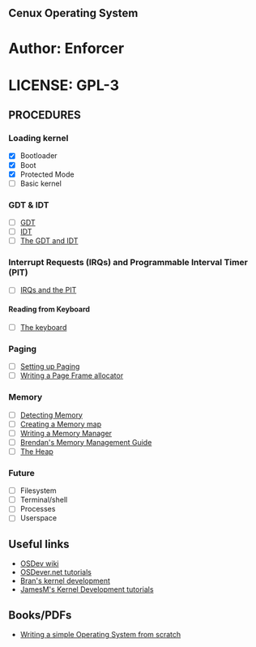## Cenux Operating System
# Author: Enforcer
# LICENSE: GPL-3

## PROCEDURES
### Loading kernel
- [x] Bootloader
- [x] Boot
- [x] Protected Mode
- [ ] Basic kernel

### GDT & IDT
- [ ] [GDT](https://wiki.osdev.org/GDT_Tutorial)
- [ ] [IDT](https://wiki.osdev.org/Interrupt_Descriptor_Table)
- [ ] [The GDT and IDT](https://web.archive.org/web/20160326064709/http://jamesmolloy.co.uk/tutorial_html/4.-The%20GDT%20and%20IDT.html)

### Interrupt Requests (IRQs) and Programmable Interval Timer (PIT)
- [ ] [IRQs and the PIT](https://web.archive.org/web/20160326061932/http://jamesmolloy.co.uk/tutorial_html/5.-IRQs%20and%20the%20PIT.html)

#### Reading from Keyboard
- [ ] [The keyboard](http://www.osdever.net/bkerndev/Docs/keyboard.htm)

### Paging
- [ ] [Setting up Paging](https://wiki.osdev.org/Setting_Up_Paging)
- [ ] [Writing a Page Frame allocator](https://wiki.osdev.org/Writing_A_Page_Frame_Allocator)

### Memory
- [ ] [Detecting Memory](https://wiki.osdev.org/Detecting_Memory_(x86))
- [ ] [Creating a Memory map](https://wiki.osdev.org/Memory_Map_(x86))
- [ ] [Writing a Memory Manager](https://wiki.osdev.org/Writing_a_memory_manager)
- [ ] [Brendan's Memory Management Guide](https://wiki.osdev.org/Brendan%27s_Memory_Management_Guide)
- [ ] [The Heap](https://web.archive.org/web/20160326122206/http://jamesmolloy.co.uk/tutorial_html/7.-The%20Heap.html)

### Future
- [ ] Filesystem
- [ ] Terminal/shell
- [ ] Processes
- [ ] Userspace

## Useful links
- [OSDev wiki](https://wiki.osdev.org/)
- [OSDever.net tutorials](http://www.osdever.net/tutorials/)
- [Bran's kernel development](http://www.osdever.net/bkerndev/Docs/title.htm)
- [JamesM's Kernel Development tutorials](https://web.archive.org/web/20160326062945/http://www.jamesmolloy.co.uk/index.html)

## Books/PDFs
- [Writing a simple Operating System from scratch](http://www.cs.bham.ac.uk/~exr/lectures/opsys/10_11/lectures/os-dev.pdf)
